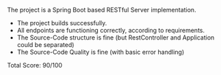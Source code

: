 The project is a Spring Boot based RESTful Server implementation.

- The project builds successfully.
- All endpoints are functioning correctly, according to requirements.
- The Source-Code structure is fine (but RestController and Application could be separated)
- The Source-Code Quality is fine (with basic error handling)

Total Score: 90/100
